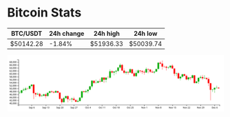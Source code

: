 # Bitcoin Stats

BTC/USDT|24h change|24h high|24h low|
|---|---|---|---|
|$50142.28|-1.84%|$51936.33|$50039.74|

<img src="./chart.svg">

